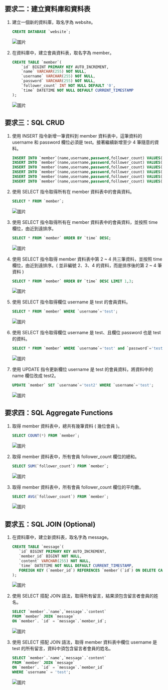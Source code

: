 ## 要求二：建立資料庫和資料表
1. 建立一個新的資料庫，取名字為 website。

   ```sql
   CREATE DATABASE `website`;
   ```
   ![圖片](https://raw.githubusercontent.com/kailunnn/week-5/main/mySQL%20%E6%88%AA%E5%9C%96/2-1.png "website database")
2. 在資料庫中，建立會員資料表，取名字為 member。

   ```sql
   CREATE TABLE `member`(
       `id` BIGINT PRIMARY KEY AUTO_INCREMENT, 
       `name` VARCHAR(255) NOT NULL, 
       `username` VARCHAR(255) NOT NULL, 
       `password` VARCHAR(255) NOT NULL, 
       `follower_count` INT NOT NULL DEFAULT '0', 
       `time` DATETIME NOT NULL DEFAULT CURRENT_TIMESTAMP 
   );
   ```
   ![圖片](https://raw.githubusercontent.com/kailunnn/week-5/main/mySQL%20%E6%88%AA%E5%9C%96/2-2.png "member datasheet")
## 要求三：SQL CRUD
1. 使用 INSERT 指令新增一筆資料到 member 資料表中，這筆資料的 username 和 password 欄位必須是 test。接著繼續新增至少 4 筆隨意的資料。

   ```sql
   INSERT INTO `member`(name,username,password,follower_count) VALUES('小紅','test','test',3);
   INSERT INTO `member`(name,username,password,follower_count) VALUES('小澄','orange','orange',10);
   INSERT INTO `member`(name,username,password,follower_count) VALUES('小黃','yellow','yellow',7);
   INSERT INTO `member`(name,username,password,follower_count) VALUES('小綠','green','green',1);
   INSERT INTO `member`(name,username,password,follower_count) VALUES('小藍','blue','blue',6);
   INSERT INTO `member`(name,username,password,follower_count) VALUES('小紫','purple','purple',12);
   ```
   
2. 使用 SELECT 指令取得所有在 member 資料表中的會員資料。

   ```sql
   SELECT * FROM `member`;
   ```
   ![圖片](https://github.com/kailunnn/week-5/blob/main/mySQL%20%E6%88%AA%E5%9C%96/3-1.png "member datasheet add data")
3. 使用 SELECT 指令取得所有在 member 資料表中的會員資料，並按照 time 欄位，由近到遠排序。

   ```sql
   SELECT * FROM `member` ORDER BY `time` DESC;
   ```
   ![圖片](https://raw.githubusercontent.com/kailunnn/week-5/main/mySQL%20%E6%88%AA%E5%9C%96/3-2.png "selct member data")
4. 使用 SELECT 指令取得 member 資料表中第 2 ~ 4 共三筆資料，並按照 time 欄位，由近到遠排序。( 並非編號 2、3、4 的資料，而是排序後的第 2 ~ 4 筆資料 )

   ```sql
   SELECT * FROM `member` ORDER BY `time` DESC LIMIT 1,3;
   ```
   ![圖片](https://raw.githubusercontent.com/kailunnn/week-5/main/mySQL%20%E6%88%AA%E5%9C%96/3-3.png "selct specified member data")
5. 使用 SELECT 指令取得欄位 username 是 test 的會員資料。

   ```sql
   SELECT * FROM `member` WHERE `username`='test';
   ```
   ![圖片](https://raw.githubusercontent.com/kailunnn/week-5/main/mySQL%20%E6%88%AA%E5%9C%96/3-4.png "selct username = test data")
6. 使用 SELECT 指令取得欄位 username 是 test、且欄位 password 也是 test 的資料。

   ```sql
   SELECT * FROM `member` WHERE `username`='test' and `password`='test';
   ```
   ![圖片](https://raw.githubusercontent.com/kailunnn/week-5/main/mySQL%20%E6%88%AA%E5%9C%96/3-5.png "selct username = test and password = test data")
7. 使用 UPDATE 指令更新欄位 username 是 test 的會員資料，將資料中的 name 欄位改成 test2。

   ```sql
   UPDATE `member` SET `username`='test2' WHERE `username`='test';
   ```
   ![圖片](https://raw.githubusercontent.com/kailunnn/week-5/main/mySQL%20%E6%88%AA%E5%9C%96/3-6.png "change username = test to username = test2")
## 要求四：SQL Aggregate Functions
1. 取得 member 資料表中，總共有幾筆資料 ( 幾位會員 )。

   ```sql
   SELECT COUNT(*) FROM `member`;
   ```
   ![圖片](https://raw.githubusercontent.com/kailunnn/week-5/main/mySQL%20%E6%88%AA%E5%9C%96/4-1.png "get member counts")
2. 取得 member 資料表中，所有會員 follower_count 欄位的總和。

   ```sql
   SELECT SUM(`follower_count`) FROM `member`;
   ```
   ![圖片](https://raw.githubusercontent.com/kailunnn/week-5/main/mySQL%20%E6%88%AA%E5%9C%96/4-2.png "get sum of follower counts")
3. 取得 member 資料表中，所有會員 follower_count 欄位的平均數。

   ```sql
   SELECT AVG(`follower_count`) FROM `member`;
   ```
   ![圖片](https://raw.githubusercontent.com/kailunnn/week-5/main/mySQL%20%E6%88%AA%E5%9C%96/4-3.png "get avg of follower counts")
## 要求五：SQL JOIN (Optional)
1. 在資料庫中，建立新資料表，取名字為 message。
   
   ```sql
   CREATE TABLE `message`(
      `id` BIGINT PRIMARY KEY AUTO_INCREMENT,
      `member_id` BIGINT NOT NULL,
      `content` VARCHAR(255) NOT NULL,
      `time` DATETIME NOT NULL DEFAULT CURRENT_TIMESTAMP,
      FOREIGN KEY (`member_id`) REFERENCES `member`(`id`) ON DELETE CASCADE
   );
   ```
   ![圖片](https://raw.githubusercontent.com/kailunnn/week-5/main/mySQL%20%E6%88%AA%E5%9C%96/5-1.png "create message datasheet")
2. 使用 SELECT 搭配 JOIN 語法，取得所有留言，結果須包含留言者會員的姓名。

   ```sql
   SELECT `member`.`name`,`message`.`content`
   FROM `member` JOIN `message`
   ON `member`. `id` = `message`.`member_id`;
   ```
   ![圖片](https://raw.githubusercontent.com/kailunnn/week-5/main/mySQL%20%E6%88%AA%E5%9C%96/5-2.png "join message and member datasheet")
3. 使用 SELECT 搭配 JOIN 語法，取得 member 資料表中欄位 username 是 test 的所有留言，資料中須包含留言者會員的姓名。

   ```sql
   SELECT `member`.`name`,`message`.`content`
   FROM `member` JOIN `message`
   ON `member`. `id` = `message`.`member_id`
   WHERE `username` = 'test';
   ```
   ![圖片](https://raw.githubusercontent.com/kailunnn/week-5/main/mySQL%20%E6%88%AA%E5%9C%96/5-3.png "join message and member datasheet")




